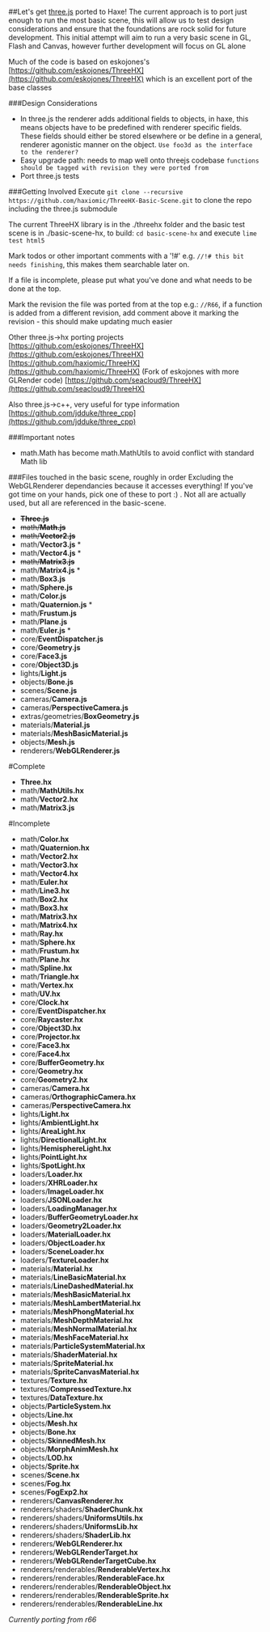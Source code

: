 ##Let's get [three.js](https://github.com/mrdoob/three.js/) ported to Haxe!
The current approach is to port just enough to run the most basic scene, this will allow us to test design considerations and ensure that the foundations are rock solid for future development. This initial attempt will aim to run a very basic scene in GL, Flash and Canvas, however further development will focus on GL alone

Much of the code is based on eskojones's [https://github.com/eskojones/ThreeHX](https://github.com/eskojones/ThreeHX) which is an excellent port of the base classes

###Design Considerations
- In three.js the renderer adds additional fields to objects, in haxe, this means objects have to be predefined with renderer specific fields. These fields should either be stored elsewhere or be define in a general, renderer agonistic manner on the object.
`Use foo3d as the interface to the renderer?`
- Easy upgrade path: needs to map well onto threejs codebase
`functions should be tagged with revision they were ported from`
- Port three.js tests

###Getting Involved
Execute `git clone --recursive https://github.com/haxiomic/ThreeHX-Basic-Scene.git` to clone the repo including the three.js submodule

The current ThreeHX library is in the ./threehx folder and the basic test scene is in ./basic-scene-hx, to build: `cd basic-scene-hx` and execute `lime test html5`

Mark todos or other important comments with a '!#' e.g. `//!# this bit needs finishing`, this makes them searchable later on.

If a file is incomplete, please put what you've done and what needs to be done at the top.

Mark the revision the file was ported from at the top e.g.: `//R66`, if a function is added from a different revision, add comment above it marking the revision - this should make updating much easier

Other three.js->hx porting projects  
[https://github.com/eskojones/ThreeHX](https://github.com/eskojones/ThreeHX)  
[https://github.com/haxiomic/ThreeHX](https://github.com/haxiomic/ThreeHX)  (Fork of eskojones with more GLRender code)
[https://github.com/seacloud9/ThreeHX](https://github.com/seacloud9/ThreeHX)

Also three.js->c++, very useful for type information  
[https://github.com/jdduke/three_cpp](https://github.com/jdduke/three_cpp)

###Important notes
- math.Math has become math.MathUtils to avoid conflict with standard Math lib

###Files touched in the basic scene, roughly in order
Excluding the WebGLRenderer dependancies because it accesses everything! If you've got time on your hands, pick one of these to port :) . Not all are actually used, but all are referenced in the basic-scene. 

- ~~**Three.js**~~
- ~~math/**Math.js**~~
- ~~math/**Vector2.js**~~
- math/**Vector3.js** *
- math/**Vector4.js** *
- ~~math/**Matrix3.js**~~
- math/**Matrix4.js** *
- math/**Box3.js**
- math/**Sphere.js**
- math/**Color.js**
- math/**Quaternion.js** *
- math/**Frustum.js**
- math/**Plane.js**
- math/**Euler.js** *
- core/**EventDispatcher.js**
- core/**Geometry.js**
- core/**Face3.js**
- core/**Object3D.js**
- lights/**Light.js**
- objects/**Bone.js**
- scenes/**Scene.js**
- cameras/**Camera.js**
- cameras/**PerspectiveCamera.js**
- extras/geometries/**BoxGeometry.js**
- materials/**Material.js**
- materials/**MeshBasicMaterial.js**
- objects/**Mesh.js**
- renderers/**WebGLRenderer.js** 


#Complete

- **Three.hx**
- math/**MathUtils.hx**
- math/**Vector2.hx**
- math/**Matrix3.js**

#Incomplete 

- math/**Color.hx**
- math/**Quaternion.hx**
- math/**Vector2.hx**
- math/**Vector3.hx**
- math/**Vector4.hx**
- math/**Euler.hx**
- math/**Line3.hx**
- math/**Box2.hx**
- math/**Box3.hx**
- math/**Matrix3.hx**
- math/**Matrix4.hx**
- math/**Ray.hx**
- math/**Sphere.hx**
- math/**Frustum.hx**
- math/**Plane.hx**
- math/**Spline.hx**
- math/**Triangle.hx**
- math/**Vertex.hx**
- math/**UV.hx**
- core/**Clock.hx**
- core/**EventDispatcher.hx**
- core/**Raycaster.hx**
- core/**Object3D.hx**
- core/**Projector.hx**
- core/**Face3.hx**
- core/**Face4.hx**
- core/**BufferGeometry.hx**
- core/**Geometry.hx**
- core/**Geometry2.hx**
- cameras/**Camera.hx**
- cameras/**OrthographicCamera.hx**
- cameras/**PerspectiveCamera.hx**
- lights/**Light.hx**
- lights/**AmbientLight.hx**
- lights/**AreaLight.hx**
- lights/**DirectionalLight.hx**
- lights/**HemisphereLight.hx**
- lights/**PointLight.hx**
- lights/**SpotLight.hx**
- loaders/**Loader.hx**
- loaders/**XHRLoader.hx**
- loaders/**ImageLoader.hx**
- loaders/**JSONLoader.hx**
- loaders/**LoadingManager.hx**
- loaders/**BufferGeometryLoader.hx**
- loaders/**Geometry2Loader.hx**
- loaders/**MaterialLoader.hx**
- loaders/**ObjectLoader.hx**
- loaders/**SceneLoader.hx**
- loaders/**TextureLoader.hx**
- materials/**Material.hx**
- materials/**LineBasicMaterial.hx**
- materials/**LineDashedMaterial.hx**
- materials/**MeshBasicMaterial.hx**
- materials/**MeshLambertMaterial.hx**
- materials/**MeshPhongMaterial.hx**
- materials/**MeshDepthMaterial.hx**
- materials/**MeshNormalMaterial.hx**
- materials/**MeshFaceMaterial.hx**
- materials/**ParticleSystemMaterial.hx**
- materials/**ShaderMaterial.hx**
- materials/**SpriteMaterial.hx**
- materials/**SpriteCanvasMaterial.hx**
- textures/**Texture.hx**
- textures/**CompressedTexture.hx**
- textures/**DataTexture.hx**
- objects/**ParticleSystem.hx**
- objects/**Line.hx**
- objects/**Mesh.hx**
- objects/**Bone.hx**
- objects/**SkinnedMesh.hx**
- objects/**MorphAnimMesh.hx**
- objects/**LOD.hx**
- objects/**Sprite.hx**
- scenes/**Scene.hx**
- scenes/**Fog.hx**
- scenes/**FogExp2.hx**
- renderers/**CanvasRenderer.hx**
- renderers/shaders/**ShaderChunk.hx**
- renderers/shaders/**UniformsUtils.hx**
- renderers/shaders/**UniformsLib.hx**
- renderers/shaders/**ShaderLib.hx**
- renderers/**WebGLRenderer.hx**
- renderers/**WebGLRenderTarget.hx**
- renderers/**WebGLRenderTargetCube.hx**
- renderers/renderables/**RenderableVertex.hx**
- renderers/renderables/**RenderableFace.hx**
- renderers/renderables/**RenderableObject.hx**
- renderers/renderables/**RenderableSprite.hx**
- renderers/renderables/**RenderableLine.hx**

*Currently porting from r66*